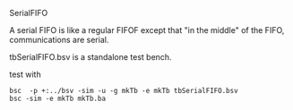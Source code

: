 SerialFIFO

A serial FIFO is like a regular FIFOF except that "in the middle"
of the FIFO, communications are serial.

tbSerialFIFO.bsv is a standalone test bench.

test with

    bsc  -p +:../bsv -sim -u -g mkTb -e mkTb tbSerialFIFO.bsv
    bsc -sim -e mkTb mkTb.ba
